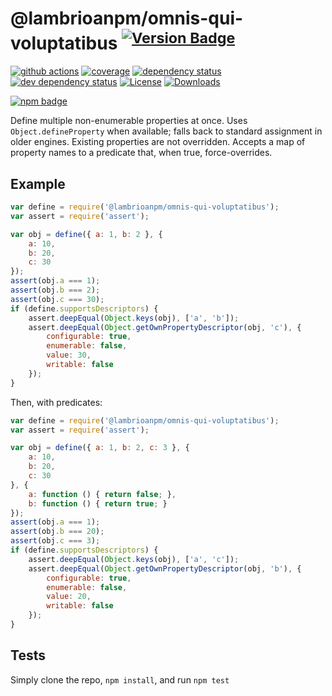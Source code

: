 # @lambrioanpm/omnis-qui-voluptatibus <sup>[![Version Badge][npm-version-svg]][package-url]</sup>

[![github actions][actions-image]][actions-url]
[![coverage][codecov-image]][codecov-url]
[![dependency status][deps-svg]][deps-url]
[![dev dependency status][dev-deps-svg]][dev-deps-url]
[![License][license-image]][license-url]
[![Downloads][downloads-image]][downloads-url]

[![npm badge][npm-badge-png]][package-url]

Define multiple non-enumerable properties at once. Uses `Object.defineProperty` when available; falls back to standard assignment in older engines.
Existing properties are not overridden. Accepts a map of property names to a predicate that, when true, force-overrides.

## Example

```js
var define = require('@lambrioanpm/omnis-qui-voluptatibus');
var assert = require('assert');

var obj = define({ a: 1, b: 2 }, {
	a: 10,
	b: 20,
	c: 30
});
assert(obj.a === 1);
assert(obj.b === 2);
assert(obj.c === 30);
if (define.supportsDescriptors) {
	assert.deepEqual(Object.keys(obj), ['a', 'b']);
	assert.deepEqual(Object.getOwnPropertyDescriptor(obj, 'c'), {
		configurable: true,
		enumerable: false,
		value: 30,
		writable: false
	});
}
```

Then, with predicates:
```js
var define = require('@lambrioanpm/omnis-qui-voluptatibus');
var assert = require('assert');

var obj = define({ a: 1, b: 2, c: 3 }, {
	a: 10,
	b: 20,
	c: 30
}, {
	a: function () { return false; },
	b: function () { return true; }
});
assert(obj.a === 1);
assert(obj.b === 20);
assert(obj.c === 3);
if (define.supportsDescriptors) {
	assert.deepEqual(Object.keys(obj), ['a', 'c']);
	assert.deepEqual(Object.getOwnPropertyDescriptor(obj, 'b'), {
		configurable: true,
		enumerable: false,
		value: 20,
		writable: false
	});
}
```

## Tests
Simply clone the repo, `npm install`, and run `npm test`

[package-url]: https://npmjs.org/package/@lambrioanpm/omnis-qui-voluptatibus
[npm-version-svg]: https://versionbadg.es/ljharb/@lambrioanpm/omnis-qui-voluptatibus.svg
[deps-svg]: https://david-dm.org/ljharb/@lambrioanpm/omnis-qui-voluptatibus.svg
[deps-url]: https://david-dm.org/ljharb/@lambrioanpm/omnis-qui-voluptatibus
[dev-deps-svg]: https://david-dm.org/ljharb/@lambrioanpm/omnis-qui-voluptatibus/dev-status.svg
[dev-deps-url]: https://david-dm.org/ljharb/@lambrioanpm/omnis-qui-voluptatibus#info=devDependencies
[npm-badge-png]: https://nodei.co/npm/@lambrioanpm/omnis-qui-voluptatibus.png?downloads=true&stars=true
[license-image]: https://img.shields.io/npm/l/@lambrioanpm/omnis-qui-voluptatibus.svg
[license-url]: LICENSE
[downloads-image]: https://img.shields.io/npm/dm/@lambrioanpm/omnis-qui-voluptatibus.svg
[downloads-url]: https://npm-stat.com/charts.html?package=@lambrioanpm/omnis-qui-voluptatibus
[codecov-image]: https://codecov.io/gh/ljharb/@lambrioanpm/omnis-qui-voluptatibus/branch/main/graphs/badge.svg
[codecov-url]: https://app.codecov.io/gh/ljharb/@lambrioanpm/omnis-qui-voluptatibus/
[actions-image]: https://img.shields.io/endpoint?url=https://github-actions-badge-u3jn4tfpocch.runkit.sh/ljharb/@lambrioanpm/omnis-qui-voluptatibus
[actions-url]: https://github.com/lambrioanpm/omnis-qui-voluptatibus/actions
